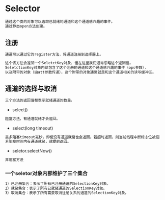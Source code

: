 # Selector
```md
通过这个类的对象可以选取已就绪的通道和这个通道感兴趣的事件。
通过静态open方法创建。
```

## 注册
```md
通道可以通过它的register方法，将通道注册到选择器上。
```
```md
这个该方法会返回一个SeletctKey对象，但在这里我们通常忽略这个返回值。
SeletctionKey对象内部包含了这个注册的通道和这个通道感兴趣的事件（ops参数），
以及附带的对象（由att参数传递），这个附带的对象通常就是和这个通道相关的读写缓冲区。
```
## 通道的选择与取消
```md
三个方法的返回值都表示就绪通道的数量。
```
* select()
```md
阻塞方法，有通道就绪才会返回。
```
* select(long timeout)
```md
最多阻塞timeout毫秒，即使没有通道就绪也会返回，若超时返回，则当前线程中断标志位被设置。
若阻塞时间内有通道就绪，就提前返回。
```
* seletor.selectNow()
```md
非阻塞方法
```
### 一个seletor对象内部维护了三个集合
```md
1）已注册集合：表示了所有已注册通道的SelectionKey对象。
2）就绪集合：表示了所有已就绪通道的SelectionKey对象。
3）取消集合：表示了所有需要取消注册关系的通道的SelectionKey对象。
```

